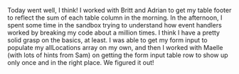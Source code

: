 Today went well, I think! I worked with Britt and Adrian to get my table footer to reflect the sum of each table column in the morning. In the afternoon, I spent some time in the sandbox trying to understand how event handlers worked by breaking my code about a million times. I think I have a pretty solid grasp on the basics, at least. I was able to get my form input to populate my allLocations array on my own, and then I worked with Maelle (with lots of hints from Sam) on getting the form input table row to show up only once and in the right place. We figured it out! 
